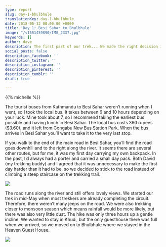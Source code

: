 ```yaml
---
type: report
slug: day-1-bhulbhule
translationKey: day-1-bhulbhule
date: 2018-05-12 00:00:00 +0000
title: 'Day 1: Besi Sahar to Bhulbhule'
image: "/v1551459890/IMG_2337.jpg"
keywords: []
author: dave
description: The first part of our trek... We made the right decision in taking the easier path.
social_posts: false
description_facebook: ''
description_twitter: ''
description_instagram: ''
description_pinterest: ''
description_tumblr: ''
draft: true

---
```

{{% michelle %}}

The tourist buses from Kathmandu to Besi Sahar weren’t running when I went, so I took the local bus. 
It takes between 6 and 10 hours depending on your luck. Mine took about 7, so I recommend taking the 
earliest bus possible and having lunch in Besi Sahar. The local bus costs 360 rupees ($3.60), and it 
left from Gongabu New Bus Station Park. When the bus arrives in Besi Sahar you’ll want to take it to 
the very last stop.

If you walk to the end of the main road in Besi Sahar, you’ll find the road goes downhill and to the 
right along the river. It seems there are several other routes, but for me, it was my first day 
carrying my own backpack. In the past, I’d always had a porter and carried a small day pack. Both 
David (my trekking buddy) and I agreed that it was unnecessary to make the first day harder than it 
had to be, so we decided to stick to the road instead of climbing a steep staircase on the trekking 
trail.

![](https://res.cloudinary.com/wildernessprime/image/upload/w_800,dpr_auto/v1551459890/IMG_2337.jpg)

The road runs along the river and still offers lovely views. We started our trek in mid-May when 
most trekkers are already completing the circuit. Therefore, there weren’t many jeeps on the road. 
We were also trekking closer to monsoon season which means rainfall would be more likely, but there 
was also very little dust. The hike was only three hours up a gentle incline. We wanted to stay in 
Khudi, but the only guesthouse there was full when we arrived, so we moved on to Bhulbhule where we 
stayed in the Heaven Guest House.

![](https://res.cloudinary.com/wildernessprime/image/upload/w_800,dpr_auto/v1551459975/IMG_2339.jpg#portrait)